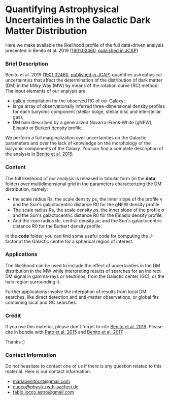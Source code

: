 # Quantifying Astrophysical Uncertainties in the Galactic Dark Matter Distribution 

Here we make available the likelihood profile of the full data-driven analysis presented in Benito et al. 2019 ([1901.02460](https://arxiv.org/abs/1901.02460), [published in JCAP](https://doi.org/10.1088/1475-7516/2019/03/033))

### Brief Description

Benito et al. 2019 ([1901.02460](https://arxiv.org/abs/1901.02460), [published in JCAP](https://doi.org/10.1088/1475-7516/2019/03/033)) quantifies astrophysical uncertainties that affect the determination of the distribution of dark matter (DM) in the Milky Way (MW) by means of the rotation curve (RC) method.
The input elements of our analysis are:
* [galkin](https://github.com/galkintool/galkin) compilation for the observed RC of our Galaxy;
* large array of observationally inferred three-dimensional density profiles for each baryonic component (stellar bulge, stellar disc and interstellar gas);
* DM halo described by a generalized Navarro-Frenk-White (gNFW), Einasto or Burkert density profile.

We perform a full marginalization over uncertainties on the Galactic parameters and over the lack of knowledge on the morphology of the baryonic components of the Galaxy. You can find a complete description of the analysis in [Benito et al. 2019](https://arxiv.org/abs/1901.02460).

### Content

The full likelihood of our analysis is released in tabular form (in the **data** folder) over multidimensional grid in the parameters characterizing the DM distribution, namely:
* the scale radius Rs, the scale density ρs, the inner slope of the profile γ and the Sun's galactocentric distance R0 for the gNFW density profile.
* The scale radius Rs, the scale density ρs, the inner slope of the profile α and the Sun's galactocentric distance R0 for the Einasto density profile.
* And the core radius Rc, central density ρc and the Sun's galactocentric distance R0 for the Burkert density profile.


In the **code** folder, you can find some useful code for computing the J-factor at the Galactic centre for a spherical region of interest.

### Applications

The likelihood can be used to include the effect of uncertainties in the DM distribution in the MW while interpreting results of searches for an indirect DM signal in gamma-rays or neutrinos, from the Galactic center (GC), or the halo region surrounding it.

Further applications involve the interpation of results from local DM searches, like direct detection and anti-matter observations, or global fits combining local and GC searches.

### Credit

If you use this material, please don't forget to cite [Benito et al. 2019](https://doi.org/10.1088/1475-7516/2019/03/033). Please cite in bundle with [Pato et al. 2015](https://iopscience.iop.org/article/10.1088/1475-7516/2015/12/001) and [Benito et al. 2017](https://iopscience.iop.org/article/10.1088/1475-7516/2017/02/007/meta). 

Thanks :)

### Contact Information

Do not heasitate to contact one of us if there is any question related to this material. 
Here is our contact information:
* mariabenitocst@gmail.com
* cuoco@physik.rwth-aachen.de
* fabio.iocco.astro@gmail.com
